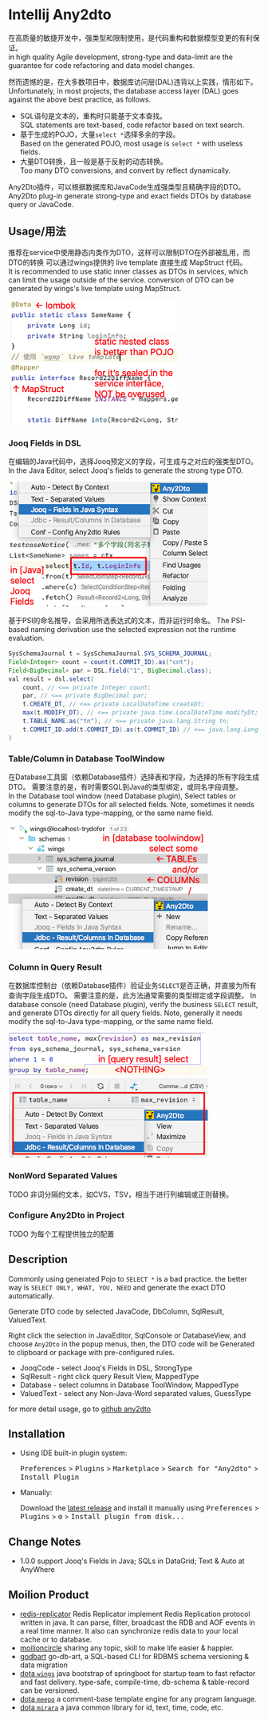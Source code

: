 # Intellij Any2dto

在高质量的敏捷开发中，强类型和限制使用，是代码重构和数据模型变更的有利保证。  
in high quality Agile development, strong-type and data-limit
are the guarantee for code refactoring and data model changes.

然而遗憾的是，在大多数项目中，数据库访问层(DAL)违背以上实践，情形如下。  
Unfortunately, in most projects, the database access layer (DAL)
goes against the above best practice, as follows.

 * SQL语句是文本的，重构时只能基于文本查找。  
   SQL statements are text-based, code refactor based on text search.
 * 基于生成的POJO，大量`select *`选择多余的字段。  
   Based on the generated POJO, most usage is `select *` with useless fields.
 * 大量DTO转换，且一般是基于反射的动态转换。  
   Too many DTO conversions, and convert by reflect dynamically.

Any2Dto插件，可以根据数据库和JavaCode生成强类型且精确字段的DTO。  
Any2Dto plug-in generate strong-type and exact fields DTOs
by database query or JavaCode.

## Usage/用法

推荐在service中使用静态内类作为DTO，这样可以限制DTO在外部被乱用，而DTO的转换
可以通过wings提供的 live template 直接生成 MapStruct 代码。  
It is recommended to use static inner classes as DTOs in services,
which can limit the usage outside of the service. conversion of DTO
can be generated by wings's live template using MapStruct.

![DTO sample code](asset/sample-java-dto.png)

### Jooq Fields in DSL

在编辑的Java代码中，选择Jooq预定义的字段，可生成与之对应的强类型DTO。  
In the Java Editor, select Jooq's fields to generate the strong type DTO.

![DTO java jooq](asset/usage-java-jooq.png)

基于PSI的命名推导，会采用所选表达式的文本，而非运行时命名。
The PSI-based naming derivation use the selected expression not the runtime evaluation.

``` java
SysSchemaJournal t = SysSchemaJournal.SYS_SCHEMA_JOURNAL;
Field<Integer> count = count(t.COMMIT_ID).as("cnt");
Field<BigDecimal> par = DSL.field("1", BigDecimal.class);
val result = dsl.select(
    count, // <== private Integer count;
    par, // <== private BigDecimal par;
    t.CREATE_DT, // <== private LocalDateTime createDt;
    max(t.MODIFY_DT), // <== private java.time.LocalDateTime modifyDt;
    t.TABLE_NAME.as("tn"), // <== private java.lang.String tn;
    t.COMMIT_ID.add(t.COMMIT_ID).as(t.COMMIT_ID) // <== java.lang.Long commitId;
)
```

### Table/Column in Database ToolWindow

在Database工具窗（依赖Database插件）选择表和字段，为选择的所有字段生成DTO。
需要注意的是，有时需要SQL到Java的类型绑定，或同名字段调整。  
In the Database tool window (need Database plugin), Select tables or columns
to generate DTOs for all selected fields. Note, sometimes it needs modify
the sql-to-Java type-mapping, or the same name field.

![DTO jdbc column](asset/usage-jdbc-column.png)

### Column in Query Result

在数据库控制台（依赖Database插件）验证业务`SELECT`是否正确，并直接为所有查询字段生成DTO。
需要注意的是，此方法通常需要的类型绑定或字段调整。
In database console (need Database plugin), verify the business `SELECT` result,
and generate DTOs directly for all query fields. Note, generally it needs
modify the sql-to-Java type-mapping, or the same name field.

![DTO jdbc column](asset/usage-jdbc-result.png)

### NonWord Separated Values

TODO 非词分隔的文本，如CVS，TSV，相当于进行列编辑或正则替换。

### Configure Any2Dto in Project

TODO 为每个工程提供独立的配置

## Description
<!-- Plugin description -->
Commonly using generated Pojo to `SELECT *` is a bad practice. the better way
is `SELECT ONLY, WHAT, YOU, NEED` and generate the exact DTO automatically.

Generate DTO code by selected JavaCode, DbColumn, SqlResult, ValuedText.

Right click the selection in JavaEditor, SqlConsole or DatabaseView,
and choose `Any2Dto` in the popup menus, then, the DTO code will
be Generated to clipboard or package with pre-configured rules.

 * JooqCode - select Jooq's Fields in DSL, StrongType
 * SqlResult - right click query Result View, MappedType
 * Database - select columns in Database ToolWindow, MappedType
 * ValuedText - select any Non-Java-Word separated values, GuessType

for more detail usage, go to [github any2dto](https://github.com/trydofor/intellij-any2dto/)
<!-- Plugin description end -->

## Installation

- Using IDE built-in plugin system:
  
  <kbd>Preferences</kbd> > <kbd>Plugins</kbd> > <kbd>Marketplace</kbd> > <kbd>Search for "Any2dto"</kbd> >
  <kbd>Install Plugin</kbd>
  
- Manually:

  Download the [latest release](https://github.com/trydofor/intellij-any2dto/releases/latest) and install it manually using
  <kbd>Preferences</kbd> > <kbd>Plugins</kbd> > <kbd>⚙️</kbd> > <kbd>Install plugin from disk...</kbd>


## Change Notes
<!-- Plugin changeNotes -->
 * 1.0.0 support Jooq's Fields in Java; SQLs in DataGrid; Text & Auto at AnyWhere
<!-- Plugin changeNotes end -->

## Moilion Product

 * [redis-replicator](https://github.com/leonchen83/redis-replicator)
   Redis Replicator implement Redis Replication protocol written in java. It can parse,
   filter, broadcast the RDB and AOF events in a real time manner. It also can synchronize
   redis data to your local cache or to database.
 * [moilioncircle](http://www.moilioncircle.com)
   sharing any topic, skill to make life easier & happier.
 * [godbart](https://github.com/trydofor/godbart)
   go-db-art, a SQL-based CLI for RDBMS schema versioning & data migration
 * [dota `wings`](https://github.com/trydofor/pro.fessional.wings)
   java bootstrap of springboot for startup team to fast refactor and fast delivery.
   type-safe, compile-time, db-schema & table-record can be versioned.
 * [dota `meepo`](https://github.com/trydofor/pro.fessional.meepo)
   a comment-base template engine for any program language.
 * [dota `mirara`](https://github.com/trydofor/pro.fessional.mirana)
   a java common library for id, text, time, code, etc.
